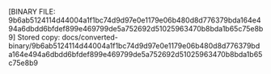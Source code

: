[BINARY FILE: 9b6ab5124114d44004a1f1bc74d9d97e0e1179e06b480d8d776379bda164e494a6dbdd6bfdef899e469799de5a752692d51025963470b8bda1b65c75e8b9]
Stored copy: docs/converted-binary/9b6ab5124114d44004a1f1bc74d9d97e0e1179e06b480d8d776379bda164e494a6dbdd6bfdef899e469799de5a752692d51025963470b8bda1b65c75e8b9
